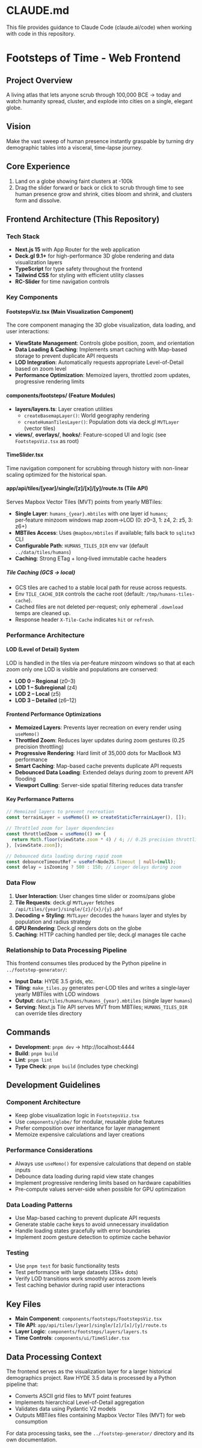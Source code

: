 # CLAUDE.md

This file provides guidance to Claude Code (claude.ai/code) when working with code in this repository.

# Footsteps of Time - Web Frontend

## Project Overview
A living atlas that lets anyone scrub through 100,000 BCE → today and watch humanity spread, cluster, and explode into cities on a single, elegant globe.

## Vision
Make the vast sweep of human presence instantly graspable by turning dry demographic tables into a visceral, time-lapse journey.

## Core Experience
1. Land on a globe showing faint clusters at -100k
2. Drag the slider forward or back or click to scrub through time to see human presence grow and shrink, cities bloom and shrink, and clusters form and dissolve.

## Frontend Architecture (This Repository)

### Tech Stack
- **Next.js 15** with App Router for the web application
- **Deck.gl 9.1+** for high-performance 3D globe rendering and data visualization layers
- **TypeScript** for type safety throughout the frontend
- **Tailwind CSS** for styling with efficient utility classes
- **RC-Slider** for time navigation controls

### Key Components

#### FootstepsViz.tsx (Main Visualization Component)
The core component managing the 3D globe visualization, data loading, and user interactions:
- **ViewState Management**: Controls globe position, zoom, and orientation
- **Data Loading & Caching**: Implements smart caching with Map-based storage to prevent duplicate API requests
- **LOD Integration**: Automatically requests appropriate Level-of-Detail based on zoom level
- **Performance Optimization**: Memoized layers, throttled zoom updates, progressive rendering limits

#### components/footsteps/ (Feature Modules)
- **layers/layers.ts**: Layer creation utilities
  - `createBasemapLayer()`: World geography rendering
  - `createHumanTilesLayer()`: Population dots via deck.gl `MVTLayer` (vector tiles)
- **views/**, **overlays/**, **hooks/**: Feature-scoped UI and logic (see `FootstepsViz.tsx` as root)

#### TimeSlider.tsx
Time navigation component for scrubbing through history with non-linear scaling optimized for the historical span.

#### app/api/tiles/[year]/single/[z]/[x]/[y]/route.ts (Tile API)
Serves Mapbox Vector Tiles (MVT) points from yearly MBTiles:
- **Single Layer**: `humans_{year}.mbtiles` with one layer id `humans`; per‑feature minzoom windows map zoom→LOD (0: z0–3, 1: z4, 2: z5, 3: z6+)
- **MBTiles Access**: Uses `@mapbox/mbtiles` if available; falls back to `sqlite3` CLI
- **Configurable Path**: `HUMANS_TILES_DIR` env var (default `../data/tiles/humans`)
- **Caching**: Strong ETag + long‑lived immutable cache headers

##### Tile Caching (GCS → local)
- GCS tiles are cached to a stable local path for reuse across requests.
- Env `TILE_CACHE_DIR` controls the cache root (default: `/tmp/humans-tiles-cache`).
- Cached files are not deleted per-request; only ephemeral `.download` temps are cleaned up.
- Response header `X-Tile-Cache` indicates `hit` or `refresh`.

### Performance Architecture

#### LOD (Level of Detail) System
LOD is handled in the tiles via per‑feature minzoom windows so that at each zoom only one LOD is visible and populations are conserved:
- **LOD 0 – Regional** (z0–3)
- **LOD 1 – Subregional** (z4)
- **LOD 2 – Local** (z5)
- **LOD 3 – Detailed** (z6–12)

#### Frontend Performance Optimizations
- **Memoized Layers**: Prevents layer recreation on every render using `useMemo()`
- **Throttled Zoom**: Reduces layer updates during zoom gestures (0.25 precision throttling)
- **Progressive Rendering**: Hard limit of 35,000 dots for MacBook M3 performance
- **Smart Caching**: Map-based cache prevents duplicate API requests
- **Debounced Data Loading**: Extended delays during zoom to prevent API flooding
- **Viewport Culling**: Server-side spatial filtering reduces data transfer

#### Key Performance Patterns
```typescript
// Memoized layers to prevent recreation
const terrainLayer = useMemo(() => createStaticTerrainLayer(), []);

// Throttled zoom for layer dependencies
const throttledZoom = useMemo(() => {
  return Math.floor(viewState.zoom * 4) / 4; // 0.25 precision throttling
}, [viewState.zoom]);

// Debounced data loading during rapid zoom
const debounceTimeoutRef = useRef<NodeJS.Timeout | null>(null);
const delay = isZooming ? 500 : 150; // Longer delays during zoom
```

### Data Flow
1. **User Interaction**: User changes time slider or zooms/pans globe
2. **Tile Requests**: deck.gl `MVTLayer` fetches `/api/tiles/{year}/single/{z}/{x}/{y}.pbf`
3. **Decoding + Styling**: `MVTLayer` decodes the `humans` layer and styles by population and radius strategy
4. **GPU Rendering**: Deck.gl renders dots on the globe
5. **Caching**: HTTP caching handled per tile; deck.gl manages tile cache

### Relationship to Data Processing Pipeline
This frontend consumes tiles produced by the Python pipeline in `../footstep-generator/`:
- **Input Data**: HYDE 3.5 grids, etc.
- **Tiling**: `make_tiles.py` generates per‑LOD tiles and writes a single‑layer yearly MBTiles with LOD windows
- **Output**: `data/tiles/humans/humans_{year}.mbtiles` (single layer `humans`)
- **Serving**: Next.js Tile API serves MVT from MBTiles; `HUMANS_TILES_DIR` can override tiles directory

## Commands
- **Development**: `pnpm dev` → http://localhost:4444
- **Build**: `pnpm build`
- **Lint**: `pnpm lint`
- **Type Check**: `pnpm build` (includes type checking)

## Development Guidelines

### Component Architecture
- Keep globe visualization logic in `FootstepsViz.tsx`
- Use `components/globe/` for modular, reusable globe features
- Prefer composition over inheritance for layer management
- Memoize expensive calculations and layer creations

### Performance Considerations
- Always use `useMemo()` for expensive calculations that depend on stable inputs
- Debounce data loading during rapid view state changes
- Implement progressive rendering limits based on hardware capabilities
- Pre-compute values server-side when possible for GPU optimization

### Data Loading Patterns
- Use Map-based caching to prevent duplicate API requests
- Generate stable cache keys to avoid unnecessary invalidation
- Handle loading states gracefully with error boundaries
- Implement zoom gesture detection to optimize cache behavior

### Testing
- Use `pnpm test` for basic functionality tests
- Test performance with large datasets (35k+ dots)
- Verify LOD transitions work smoothly across zoom levels
- Test caching behavior during rapid user interactions

## Key Files
- **Main Component**: `components/footsteps/FootstepsViz.tsx`
- **Tile API**: `app/api/tiles/[year]/single/[z]/[x]/[y]/route.ts`
- **Layer Logic**: `components/footsteps/layers/layers.ts`
- **Time Controls**: `components/ui/TimeSlider.tsx`

## Data Processing Context
The frontend serves as the visualization layer for a larger historical demographics project. Raw HYDE 3.5 data is processed by a Python pipeline that:
- Converts ASCII grid files to MVT point features
- Implements hierarchical Level-of-Detail aggregation
- Validates data using Pydantic V2 models
- Outputs MBTiles files containing Mapbox Vector Tiles (MVT) for web consumption

For data processing tasks, see the `../footstep-generator/` directory and its own documentation.
